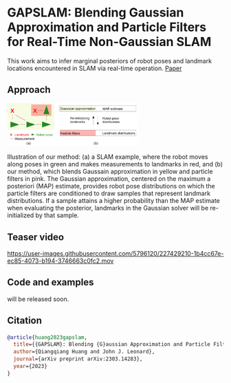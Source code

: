 # GAPSLAM: Blending Gaussian Approximation and Particle Filters for Real-Time Non-Gaussian SLAM
This work aims to infer marginal posteriors of robot poses and landmark locations encountered in SLAM via real-time operation. [Paper](https://arxiv.org/pdf/2303.14283.pdf)

## Approach
<img src="docs/img/gapslam_approach.png" alt="drawing" width="60%"/>

Illustration of our method: (a) a SLAM example, where the robot moves along poses in
green and makes measurements to landmarks in red, and (b) our method,
which blends Gaussain approximation in yellow and particle filters in pink.
The Gaussian approximation, centered on the maximum a posteriori (MAP)
estimate, provides robot pose distributions on which the particle filters are
conditioned to draw samples that represent landmark distributions. If a
sample attains a higher probability than the MAP estimate when evaluating
the posterior, landmarks in the Gaussian solver will be re-initialized by that
sample.

## Teaser video

https://user-images.githubusercontent.com/5796120/227429210-1b4cc67e-ec85-4073-b194-3746663c0fc2.mov


## Code and examples
will be released soon.

## Citation
```bibtex
@article{huang2023gapslam,
  title={{GAPSLAM}: Blending {G}aussian Approximation and Particle Filters for Real-Time Non-{G}aussian {SLAM}},
  author={Qiangqiang Huang and John J. Leonard},
  journal={arXiv preprint arXiv:2303.14283},
  year={2023}
}
```
